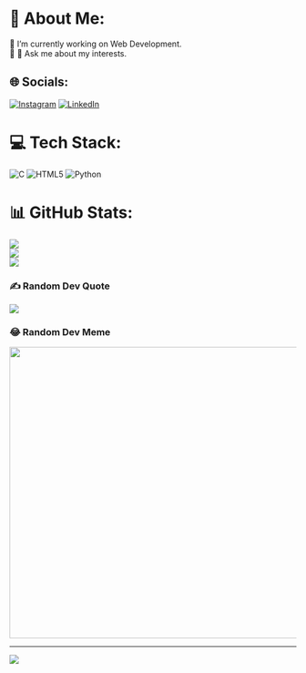 # 💫 About Me:
🔭 I’m currently working on Web Development.<br>🌱 💬 Ask me about my interests.<br>


## 🌐 Socials:
[![Instagram](https://img.shields.io/badge/Instagram-%23E4405F.svg?logo=Instagram&logoColor=white)](https://www.instagram.com/sau.srujal/) [![LinkedIn](https://img.shields.io/badge/LinkedIn-%230077B5.svg?logo=linkedin&logoColor=white)](https://www.linkedin.com/in/srujalsau/) 

# 💻 Tech Stack:
![C](https://img.shields.io/badge/c-%2300599C.svg?style=for-the-badge&logo=c&logoColor=white) ![HTML5](https://img.shields.io/badge/html5-%23E34F26.svg?style=for-the-badge&logo=html5&logoColor=white) ![Python](https://img.shields.io/badge/python-3670A0?style=for-the-badge&logo=python&logoColor=ffdd54)
# 📊 GitHub Stats:
![](https://github-readme-stats.vercel.app/api?username=22srujal&theme=radical&hide_border=false&include_all_commits=false&count_private=true)<br/>
![](https://github-readme-streak-stats.herokuapp.com/?user=22srujal&theme=radical&hide_border=false)<br/>
![](https://github-readme-stats.vercel.app/api/top-langs/?username=22srujal&theme=radical&hide_border=false&include_all_commits=false&count_private=true&layout=compact)

### ✍️ Random Dev Quote
![](https://quotes-github-readme.vercel.app/api?type=horizontal&theme=radical)

### 😂 Random Dev Meme
<img src="https://random-memer.herokuapp.com/" width="512px"/>

---
[![](https://visitcount.itsvg.in/api?id=Zeddkhan03&icon=0&color=0)](https://visitcount.itsvg.in)


